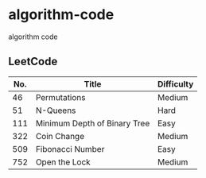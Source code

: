 # algorithm-code
algorithm code

## LeetCode

| No.  | Title | Difficulty |
| ---- | ----- | ---------- |
|   46 | Permutations | Medium |
|   51 | N-Queens | Hard |
|  111 | Minimum Depth of Binary Tree | Easy |
|  322 | Coin Change | Medium |
|  509 | Fibonacci Number | Easy |
|  752 | Open the Lock | Medium |